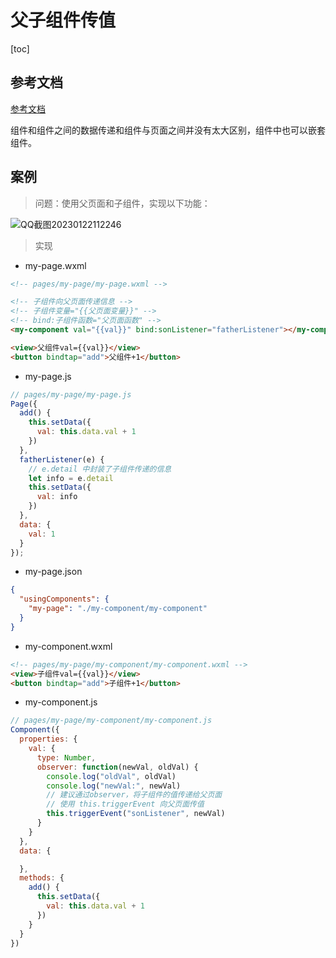 # 父子组件传值

[toc]



## 参考文档

[参考文档](https://developers.weixin.qq.com/community/develop/article/doc/0008228a81c808c78b7babfad56413)

组件和组件之间的数据传递和组件与页面之间并没有太大区别，组件中也可以嵌套组件。



## 案例

> 问题：使用父页面和子组件，实现以下功能：

![QQ截图20230122112246](https://figurebed-1309161819.cos.ap-nanjing.myqcloud.com/typora/QQ%E6%88%AA%E5%9B%BE20230122112246.png)



> 实现

- my-page.wxml

```html
<!-- pages/my-page/my-page.wxml -->

<!-- 子组件向父页面传递信息 -->
<!-- 子组件变量="{{父页面变量}}" -->
<!-- bind:子组件函数="父页面函数" -->
<my-component val="{{val}}" bind:sonListener="fatherListener"></my-component>

<view>父组件val={{val}}</view>
<button bindtap="add">父组件+1</button>
```



- my-page.js

```js
// pages/my-page/my-page.js
Page({
  add() {
    this.setData({
      val: this.data.val + 1
    })
  },
  fatherListener(e) {
    // e.detail 中封装了子组件传递的信息
    let info = e.detail
    this.setData({
      val: info
    })
  },
  data: {
    val: 1
  }
});
```

- my-page.json

```json
{
  "usingComponents": {
    "my-page": "./my-component/my-component"
  }
}
```

- my-component.wxml

```html
<!-- pages/my-page/my-component/my-component.wxml -->
<view>子组件val={{val}}</view>
<button bindtap="add">子组件+1</button>
```

- my-component.js

```js
// pages/my-page/my-component/my-component.js
Component({
  properties: {
    val: {
      type: Number,
      observer: function(newVal, oldVal) {
        console.log("oldVal", oldVal)
        console.log("newVal:", newVal)
        // 建议通过observer，将子组件的值传递给父页面
        // 使用 this.triggerEvent 向父页面传值
        this.triggerEvent("sonListener", newVal)
      }
    }
  },
  data: {

  },
  methods: {
    add() {
      this.setData({
        val: this.data.val + 1
      })
    }
  }
})
```

